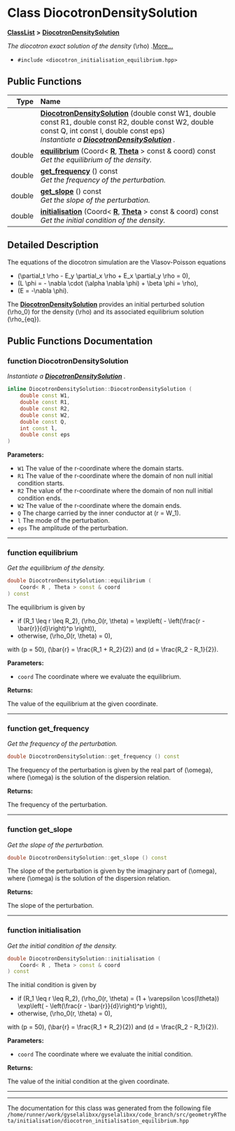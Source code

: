 

# Class DiocotronDensitySolution



[**ClassList**](annotated.md) **>** [**DiocotronDensitySolution**](classDiocotronDensitySolution.md)



_The diocotron exact solution of the density_ \(\rho\) _._[More...](#detailed-description)

* `#include <diocotron_initialisation_equilibrium.hpp>`





































## Public Functions

| Type | Name |
| ---: | :--- |
|   | [**DiocotronDensitySolution**](#function-diocotrondensitysolution) (double const W1, double const R1, double const R2, double const W2, double const Q, int const l, double const eps) <br>_Instantiate a_ [_**DiocotronDensitySolution**_](classDiocotronDensitySolution.md) _._ |
|  double | [**equilibrium**](#function-equilibrium) (Coord&lt; [**R**](structR.md), [**Theta**](structTheta.md) &gt; const & coord) const<br>_Get the equilibrium of the density._  |
|  double | [**get\_frequency**](#function-get_frequency) () const<br>_Get the frequency of the perturbation._  |
|  double | [**get\_slope**](#function-get_slope) () const<br>_Get the slope of the perturbation._  |
|  double | [**initialisation**](#function-initialisation) (Coord&lt; [**R**](structR.md), [**Theta**](structTheta.md) &gt; const & coord) const<br>_Get the initial condition of the density._  |




























## Detailed Description


The equations of the diocotron simulation are the Vlasov-Poisson equations



* \(\partial_t \rho - E_y \partial_x \rho + E_x \partial_y \rho = 0\),
* \(L \phi = - \nabla \cdot (\alpha \nabla \phi) + \beta \phi = \rho\),
* \(E = -\nabla \phi\).




The [**DiocotronDensitySolution**](classDiocotronDensitySolution.md) provides an initial perturbed solution \(\rho_0\) for the density \(\rho\) and its associated equilibrium solution \(\rho_{eq}\). 


    
## Public Functions Documentation




### function DiocotronDensitySolution 

_Instantiate a_ [_**DiocotronDensitySolution**_](classDiocotronDensitySolution.md) _._
```C++
inline DiocotronDensitySolution::DiocotronDensitySolution (
    double const W1,
    double const R1,
    double const R2,
    double const W2,
    double const Q,
    int const l,
    double const eps
) 
```





**Parameters:**


* `W1` The value of the r-coordinate where the domain starts. 
* `R1` The value of the r-coordinate where the domain of non null initial condition starts. 
* `R2` The value of the r-coordinate where the domain of non null initial condition ends. 
* `W2` The value of the r-coordinate where the domain ends. 
* `Q` The charge carried by the inner conductor at \(r = W_1\). 
* `l` The mode of the perturbation. 
* `eps` The amplitude of the perturbation. 




        

<hr>



### function equilibrium 

_Get the equilibrium of the density._ 
```C++
double DiocotronDensitySolution::equilibrium (
    Coord< R , Theta > const & coord
) const
```



The equilibrium is given by



* if \(R_1 \leq r \leq R_2\), \(\rho_0(r, \theta) = \exp\left( - \left(\frac{r - \bar{r}}{d}\right)^p \right)\),
* otherwise, \(\rho_0(r, \theta) = 0\),




with \(p = 50\), \(\bar{r} = \frac{R_1 + R_2}{2}\) and \(d = \frac{R_2 - R_1}{2}\).




**Parameters:**


* `coord` The coordinate where we evaluate the equilibrium.



**Returns:**

The value of the equilibrium at the given coordinate. 





        

<hr>



### function get\_frequency 

_Get the frequency of the perturbation._ 
```C++
double DiocotronDensitySolution::get_frequency () const
```



The frequency of the perturbation is given by the real part of \(\omega\), where \(\omega\) is the solution of the dispersion relation.




**Returns:**

The frequency of the perturbation. 





        

<hr>



### function get\_slope 

_Get the slope of the perturbation._ 
```C++
double DiocotronDensitySolution::get_slope () const
```



The slope of the perturbation is given by the imaginary part of \(\omega\), where \(\omega\) is the solution of the dispersion relation.




**Returns:**

The slope of the perturbation. 





        

<hr>



### function initialisation 

_Get the initial condition of the density._ 
```C++
double DiocotronDensitySolution::initialisation (
    Coord< R , Theta > const & coord
) const
```



The initial condition is given by



* if \(R_1 \leq r \leq R_2\), \(\rho_0(r, \theta) = (1 + \varepsilon \cos(l\theta)) \exp\left( - \left(\frac{r - \bar{r}}{d}\right)^p \right)\),
* otherwise, \(\rho_0(r, \theta) = 0\),




with \(p = 50\), \(\bar{r} = \frac{R_1 + R_2}{2}\) and \(d = \frac{R_2 - R_1}{2}\).




**Parameters:**


* `coord` The coordinate where we evaluate the initial condition.



**Returns:**

The value of the initial condition at the given coordinate. 





        

<hr>

------------------------------
The documentation for this class was generated from the following file `/home/runner/work/gyselalibxx/gyselalibxx/code_branch/src/geometryRTheta/initialisation/diocotron_initialisation_equilibrium.hpp`

